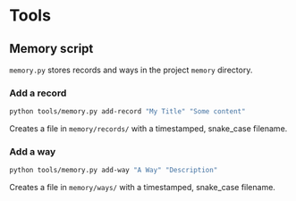 # Tools

## Memory script

`memory.py` stores records and ways in the project `memory` directory.

### Add a record

```bash
python tools/memory.py add-record "My Title" "Some content"
```

Creates a file in `memory/records/` with a timestamped, snake_case filename.

### Add a way

```bash
python tools/memory.py add-way "A Way" "Description"
```

Creates a file in `memory/ways/` with a timestamped, snake_case filename.
